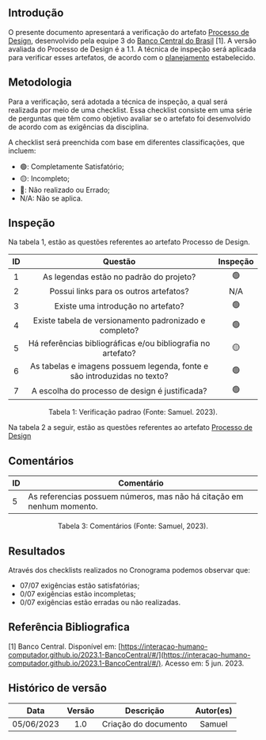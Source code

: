 ## Introdução

O presente documento apresentará a verificação do artefato [Processo de Design](https://interacao-humano-computador.github.io/2023.1-BancoCentral/#/planejamento/processo_de_design), desenvolvido pela equipe 3 do [Banco Central do Brasil](https://interacao-humano-computador.github.io/2023.1-BancoCentral/) [1]. A versão avaliada do Processo de Design é a 1.1. A técnica de inspeção será aplicada para verificar esses artefatos, de acordo com o [planejamento](../planejamento.md) estabelecido.

## Metodologia

Para a verificação, será adotada a técnica de inspeção, a qual será realizada por meio de uma checklist. Essa checklist consiste em uma série de perguntas que têm como objetivo avaliar se o artefato foi desenvolvido de acordo com as exigências da disciplina.

A checklist será preenchida com base em diferentes classificações, que incluem:

- 🟢: Completamente Satisfatório;
- 🟡: Incompleto;
- 🔴: Não realizado ou Errado;
- N/A: Não se aplica.

## Inspeção

Na tabela 1, estão as questões referentes ao artefato Processo de Design.

| ID |                                 Questão                                 | Inspeção |
| :-: | :-----------------------------------------------------------------------: | :--------: |
| 1 |                 As legendas estão no padrão do projeto?                 |     🟢     |
| 2 |                  Possui links para os outros artefatos?                  |    N/A    |
| 3 |                   Existe uma introdução no artefato?                   |     🟢     |
| 4 |          Existe tabela de versionamento padronizado e completo?          |     🟢     |
| 5 |      Há referências bibliográficas e/ou bibliografia no artefato?      |     🟡     |
| 6 | As tabelas e imagens possuem legenda, fonte e são introduzidas no texto? |     🟢     |
| 7 |              A escolha do processo de design é justificada?              |     🟢     |

<div style="text-align: center">
    <p> Tabela 1: Verificação padrao (Fonte: Samuel. 2023).</p>
</div>

Na tabela 2 a seguir, estão as questões referentes ao artefato [Processo de Design](https://interacao-humano-computador.github.io/2023.1-BancoCentral/#/planejamento/processo_de_design)

## Comentários

| ID | Comentário                                                                |
| -- | -------------------------------------------------------------------------- |
| 5  | As referencias possuem números, mas não há citação em nenhum momento. |

<div style="text-align: center">
    <p> Tabela 3: Comentários (Fonte: Samuel, 2023).</p>
</div>

## Resultados

Através dos checklists realizados no Cronograma podemos observar que:

- 07/07 exigências estão satisfatórias;
- 0/07 exigências estão incompletas;
- 0/07 exigências estão erradas ou não realizadas.

## Referência Bibliografica

[1] Banco Central. Disponível em: [https://interacao-humano-computador.github.io/2023.1-BancoCentral/#/](https://interacao-humano-computador.github.io/2023.1-BancoCentral/#/). Acesso em: 5 jun. 2023.‌

## Histórico de versão

|    Data    | Versão |      Descrição      | Autor(es) |
| :--------: | :-----: | :--------------------: | :-------: |
| 05/06/2023 |   1.0   | Criação do documento |  Samuel  |

